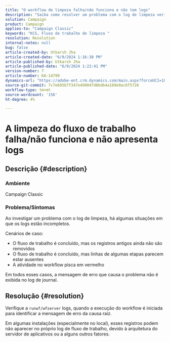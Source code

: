 ```yaml
---
title: "O workflow de limpeza falha/não funciona e não tem logs"
description: "Saiba como resolver um problema com o log de limpeza verificando os logs runwf/wfserver no Adobe Campaign Classic."
solution: Campaign
product: Campaign
applies-to: "Campaign Classic"
keywords: "KCS, Fluxo de trabalho de limpeza "
resolution: Resolution
internal-notes: null
bug: false
article-created-by: Utkarsh Jha
article-created-date: "6/9/2024 1:16:30 PM"
article-published-by: Utkarsh Jha
article-published-date: "6/9/2024 1:22:41 PM"
version-number: 7
article-number: KA-14799
dynamics-url: "https://adobe-ent.crm.dynamics.com/main.aspx?forceUCI=1&pagetype=entityrecord&etn=knowledgearticle&id=4ab8b17a-6226-ef11-840b-6045bd006704"
source-git-commit: 7c7e695b7f347e499047d8bdb4a189e9ac6f5726
workflow-type: tm+mt
source-wordcount: '156'
ht-degree: 4%

---
```


# A limpeza do fluxo de trabalho falha/não funciona e não apresenta logs

## Descrição {#description}


### <b>Ambiente</b>

Campaign Classic



### <b>Problema/Sintomas</b>

Ao investigar um problema com o log de limpeza, há algumas situações em que os logs estão incompletos.

Cenários de caso:

- O fluxo de trabalho é concluído, mas os registros antigos ainda não são removidos
- O fluxo de trabalho é concluído, mas linhas de algumas etapas parecem estar ausentes
- A atividade no workflow pisca em vermelho


Em todos esses casos, a mensagem de erro que causa o problema não é exibida no log de journal.


## Resolução {#resolution}


Verifique a `runwf/wfserver` logs, quando a execução do workflow é iniciada para identificar a mensagem de erro da causa raiz.

Em algumas instalações (especialmente no local), esses registros podem não aparecer no próprio log de fluxo de trabalho, devido à arquitetura do servidor de aplicativos ou a alguns outros fatores.
